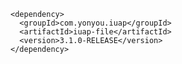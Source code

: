 	<dependency>
	  <groupId>com.yonyou.iuap</groupId>
	  <artifactId>iuap-file</artifactId>
	  <version>3.1.0-RELEASE</version>
	</dependency>
